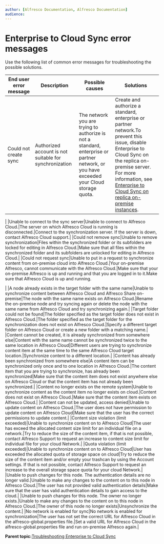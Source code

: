 ```yaml
---
author: [Alfresco Documentation, Alfresco Documentation]
audience: 
---
```


# Enterprise to Cloud Sync error messages

Use the following list of common error messages for troubleshooting the possible solutions.

|End user error message|Description|Possible causes|Solutions|
|----------------------|-----------|---------------|---------|
|Could not create sync|Authorized account is not suitable for synchronization|The network you are trying to authorize is not a standard, enterprise or partner network, or you have exceeded your Cloud storage quota.|Create and authorize a standard, enterprise or partner network.To prevent this issue, disable Enterprise to Cloud Sync on the replica on-premise server. For more information, see [Enterprise to Cloud Sync on replica on-premise instances](cloud-sync-config-instances.md#system).

|
|Unable to connect to the sync server|Unable to connect to Alfresco Cloud.|The server on which Alfresco Cloud is running is disconnected.|Connect to the synchronization server. If the server is down, contact Alfresco Cloud support.|
|Could not remove sync|Unable to remove synchronization|Files within the synchronized folder or its subfolders are locked for editing in Alfresco Cloud.|Make sure that all files within the synchronized folder and its subfolders are unlocked for editing in Alfresco Cloud.|
|Could not request sync|Unable to put in a request to synchronize content from on-premise cloud into Alfresco Cloud.|Your on-premise Alfresco, cannot communicate with the Alfresco Cloud.|Make sure that your on-premise Alfresco is up and running and that you are logged in to it.Make sure that Alfresco Cloud is up and running.

|
|A node already exists in the target folder with the same name|Unable to synchronize content between Alfresco Cloud and Alfresco Share on-premise|The node with the same name exists on Alfresco Cloud.|Rename the on-premise node and try syncing again or delete the node with the same name from Alfresco Cloud and try synchronizing again.|
|Target folder could not be found|The folder specified as the target folder does not exist in Alfresco Cloud.|The folder specified as the target folder for the synchronization does not exist on Alfresco Cloud.|Specify a different target folder on Alfresco Cloud or create a new folder with a matching name.|
|Content cannot be created, it is already synchronized from somewhere else|Content with the same name cannot be synchronized twice to the same location in Alfresco Cloud|Different users are trying to synchronize content item at the same time to the same Alfresco Cloud target location.|Synchronize content to a different location.|
|Content has already been synchronized from somewhere else|A content item can be synchronized only once and to one location in Alfresco Cloud.|The content item that you are trying to synchronize, has already been synchronized|Make sure that the content item does not exist anywhere else on Alfresco Cloud or that the content item has not already been synchronized.|
|Content no longer exists on the remote system|Unable to synchronize content as the content item no longer exists on cloud.|Content does not exist on Alfresco Cloud.|Make sure that the content item exists on Alfresco Cloud.|
|Content can not be updated, access denied|Unable to update content on Alfresco Cloud.|The user does not have permission to update content on Alfresco Cloud|Make sure that the user has the correct permissions to update content.|
|Content size violation \(limit exceeded\)|Unable to synchronize content on to Alfresco Cloud|The user has exceed the allocated content size limit for an individual file on a network.|Try to reduce the size of the content item, if that is not possible, contact Alfresco Support to request an increase to content size limit for individual file for your cloud Network.|
|Quota violation \(limit exceeded\)|Unable to synchronize content on to Alfresco Cloud|User has exceeded the allocated quota of storage space on cloud|Try to reduce the size of the content item and/or empty your trashcan by using the Account settings. If that is not possible, contact Alfresco Support to request an increase to the overall storage space quota for your cloud Network.|
|Unable to push changes for this node. The authentication details are no longer valid.|Unable to make any changes to the content on to this node in Alfresco Cloud.|The user has not provided valid authentication details|Make sure that the user has valid authentication details to gain access to the cloud.|
|Unable to push changes for this node. The owner no longer exists.|Unable to make any changes to the content on to this node in Alfresco Cloud.|The owner of this node no longer exists|Unsynchronize the content.|
|No network is enabled for sync|No network is enabled for synchronization|The user has not set the correct URL for Alfresco Cloud in the alfresco-global.properties file.|Set a valid URL for Alfresco Cloud in the alfresco-global.properties file and run on-premise Alfresco again.|

**Parent topic:**[Troubleshooting Enterprise to Cloud Sync](../concepts/cloud-sync-troubleshooting.md)

